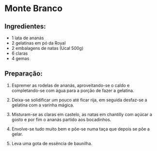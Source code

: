# Monte Branco

## Ingredientes:

* 1 lata de ananás
* 2 gelatinas em pó da Royal 
* 2 embalagens de natas (Ucal 500g)
* 6 claras
* 4 gemas

## Preparação:

1. Espremer as rodelas de ananás, aproveitando-se o caldo e completando-se com água para a porção de fazer a gelatina.

2. Deixa-se solidificar um pouco até ficar rija, em seguida desfaz-se a gelatina com a varinha mágica.

3. Misturam-se as claras em castelo, as natas em chantilly com açúcar a gosto e por fim o ananás partido aos bocadinhos.

4. Envolve-se tudo muito bem e põe-se numa taça que depois se põe a gelar.

5. Leva uma gota de essência de baunilha.